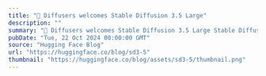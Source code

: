 ```yaml
---
title: "🧨 Diffusers welcomes Stable Diffusion 3.5 Large"
description: ""
summary: "🧨 Diffusers welcomes Stable Diffusion 3.5 Large Stable Diffusion 3.5 is the improved variant of its ..."
pubDate: "Tue, 22 Oct 2024 00:00:00 GMT"
source: "Hugging Face Blog"
url: "https://huggingface.co/blog/sd3-5"
thumbnail: "https://huggingface.co/blog/assets/sd3-5/thumbnail.png"
---
```


